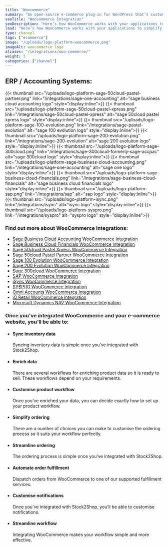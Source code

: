 ```yaml
---
title: "Woocommerce"
summary: "An open-source e-commerce plug-in for WordPress that’s customisable and streamlined for retail."
seoTitle: "Woocommerce Integration"
seoDescription: "Here’s how WooCommerce works with your applications to simplify your workflow and streamline your business."
lead: "Here’s how WooCommerce works with your applications to simplify your workflow and streamline your business."
type: channel
tags: ["ecommerce"]
image: "/uploads/logo-platform-woocommerce.png"
imageAlt: woocommerce logo
aliases: "/integrations/woo-commerce/"
weight: 3
categories: ["channel"]
---
```


## ERP / Accounting Systems:
{{< thumbnail src="/uploads/logo-platform-sage-50cloud-pastel-partner.png" link="/integrations/sage-one-accounting" alt="sage business cloud accounting logo" style="display:inline">}}
{{< thumbnail src="/uploads/logo-platform-sage-50cloud-pastel-xpress.png" link="/integrations/sage-50cloud-pastel-xpress" alt="sage 50cloud pastel xpress logo" style="display:inline">}}
{{< thumbnail src="/uploads/logo-platform-sage-100-evolution.png" link="/integrations/sage-pastel-evolution" alt="sage 100 evolution logo" style="display:inline">}}
{{< thumbnail src="/uploads/logo-platform-sage-200-evolution.png" link="/integrations/sage-200-evolution" alt="sage 200 evolution logo" style="display:inline">}}
{{< thumbnail src="/uploads/logo-platform-sage-300cloud.png" link="/integrations/sage-300cloud-formerly-sage-accpac" alt="sage 300cloud logo" style="display:inline">}}
{{< thumbnail src="/uploads/logo-platform-sage-business-cloud-accounting.png" link="/integrations/sage-one-accounting" alt="sage one logo" style="display:inline">}}
{{< thumbnail src="/uploads/logo-platform-sage-business-cloud-financials.png" link="/integrations/sage-business-cloud-financials" alt="sage business cloud financials logo" style="display:inline">}}
{{< thumbnail src="/uploads/logo-platform-sap.png" link="/integrations/sap" alt="sap logo" style="display:inline">}}
{{< thumbnail src="/uploads/logo-platform-isync.png" link="/integrations/isync" alt="isync logo" style="display:inline">}}
{{< thumbnail src="/uploads/logo-platform-syspro.png" link="/integrations/syspro" alt="syspro logo" style="display:inline">}}

### Find out more about WooCommerce integrations:

- [Sage Business Cloud Accounting WooCommerce Integration](/integrations/sage-one-woocommerce/ "Sage Business Cloud Accounting (formerly Sage One) WooCommerce Integration")
- [Sage Business Cloud Financials WooCommerce Integration](/integrations/sage-business-cloud-financials-woocommerce/ "Sage Business Cloud Financials (formerly Sage live) WooCommerce Integration")
- [Sage 50cloud Pastel Xpress WooCommerce Integration](/integrations/sage-50cloud-pastel-xpress-woocommerce-integration/ "Sage 50cloud Pastel Xpress WooCommerce Integration")
- [Sage 50cloud Pastel Partner WooCommerce Integration](/integrations/sage-pastel-partner-woocommerce/ "Sage 50cloud Pastel Partner(formerly Sage Pastel Partner) WooCommerce Integration")
- [Sage 100 Evolution WooCommerce Integration](/integrations/sage-evolution-woocommerce/ "Sage 100 Evolution  WooCommerce Integration")
- [Sage 200 Evolution WooCommerce Integration](/integrations/sage-200-evolution-woocommerce-integration/ "Sage 200 Evolution WooCommerce Integration")
- [Sage 300cloud WooCommerce Integration](/integrations/sage-300cloud-woocommerce-integration/ "Sage 300cloud WooCommerce Integration")
- [SAP WooCommerce Integration](/integrations/sap-woocommerce/ "SAP WooCommerce Integration")
- [iSync WooCommerce Integration](/integrations/isync-woocommerce/ "iSync WooCommerce Integration")
- [SYSPRO WooCommerce Integration](/integrations/syspro-woocommerce/ "SYSPRO WooCommerce Integration")
- [Omni Accounts WooCommerce Integration](/integrations/omni-accounts-woocommerce/ "Omni Accounts WooCommerce Integration")
- [iQ Retail WooCommerce Integration](/integrations/iq-retail-woocommerce-integration/ "iQ Retail WooCommerce Integration")
- [Microsoft Dynamics NAV WooCommerce Integration](/integrations/ms-navision-woocommerce-integration/ "Microsoft Dynamics NAV WooCommerce Integration")

### Once you’ve integrated WooCommerce and your e-commerce website, you’ll be able to:

*   #### Sync inventory data
    
    Syncing inventory data is simple once you’ve integrated with Stock2Shop.
*   #### Enrich data
    
    There are several workflows for enriching product data so it is ready to sell. These workflows depend on your requirements.
*   #### Customise product workflow
    
    Once you’ve enriched your data, you can decide exactly how to set up your product workflow.
*   #### Simplify ordering
    
    There are a number of choices you can make to customise the ordering process so it suits your workflow perfectly.
*   #### Streamline ordering
    
    The ordering process is simple once you’ve integrated with Stock2Shop.
*   #### Automate order fulfillment
    
    Dispatch orders from WooCommerce to one of our supported fulfillment services.
*   #### Customise notifications
    
    Once you’ve integrated with Stock2Shop, you’ll be able to customise notifications.
*   #### Streamline workflow
    
    Integrating WooCommerce makes your workflow simple and more effective.